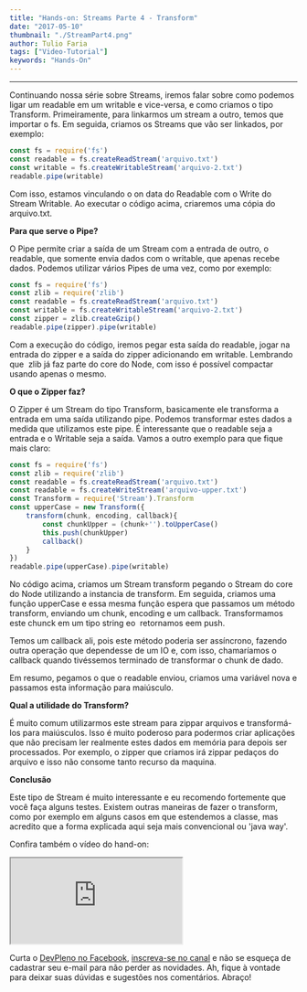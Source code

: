 ```yaml
---
title: "Hands-on: Streams Parte 4 - Transform"
date: "2017-05-10"
thumbnail: "./StreamPart4.png"
author: Tulio Faria
tags: ["Video-Tutorial"]
keywords: "Hands-On"
---
```

---

Continuando nossa série sobre Streams, iremos falar sobre como podemos ligar um readable em um writable e vice-versa, e como criamos o tipo Transform. Primeiramente, para linkarmos um stream a outro, temos que importar o fs. Em seguida, criamos os Streams que vão ser linkados, por exemplo:

```jsx
const fs = require('fs')
const readable = fs.createReadStream('arquivo.txt')
const writable = fs.createWritableStream('arquivo-2.txt')
readable.pipe(writable)
```

Com isso, estamos vinculando o on data do Readable com o Write do Stream Writable. Ao executar o código acima, criaremos uma cópia do arquivo.txt.  

**Para que serve o Pipe?**
 
O Pipe permite criar a saída de um Stream com a entrada de outro, o readable, que somente envia dados com o writable, que apenas recebe dados. Podemos utilizar vários Pipes de uma vez, como por exemplo:

```jsx
const fs = require('fs')
const zlib = require('zlib')
const readable = fs.createReadStream('arquivo.txt')
const writable = fs.createWritableStream('arquivo-2.txt')
const zipper = zlib.createGzip()
readable.pipe(zipper).pipe(writable)
```

Com a execução do código, iremos pegar esta saída do readable, jogar na entrada do zipper e a saída do zipper adicionando em writable. Lembrando que  zlib já faz parte do core do Node, com isso é possível compactar usando apenas o mesmo.   

**O que o Zipper faz?** 

O Zipper é um Stream do tipo Transform, basicamente ele transforma a entrada em uma saída utilizando pipe. Podemos transformar estes dados a medida que utilizamos este pipe. É interessante que o readable seja a entrada e o Writable seja a saída. Vamos a outro exemplo para que fique mais claro:

```jsx
const fs = require('fs')
const zlib = require('zlib')
const readable = fs.createReadStream('arquivo.txt')
const readable = fs.createWriteStream('arquivo-upper.txt')
const Transform = require('Stream').Transform
const upperCase = new Transform({
    transform(chunk, encoding, callback){
        const chunkUpper = (chunk+'').toUpperCase()
        this.push(chunkUpper)
        callback()
    }
})
readable.pipe(upperCase).pipe(writable)
```

No código acima, criamos um Stream transform pegando o Stream do core do Node utilizando a instancia de transform. Em seguida, criamos uma função upperCase e essa mesma função espera que passamos um método transform, enviando um chunk, encoding e um callback. Transformamos este chunck em um tipo string eo  retornamos eem push. 

Temos um callback ali, pois este método poderia ser assíncrono, fazendo outra operação que dependesse de um IO e, com isso, chamaríamos o callback quando tivéssemos terminado de transformar o chunk de dado. 

Em resumo, pegamos o que o readable enviou, criamos uma variável nova e passamos esta informação para maiúsculo.   

**Qual a utilidade do Transform?** 

É muito comum utilizarmos este stream para zippar arquivos e transformá-los para maiúsculos. Isso é muito poderoso para podermos criar aplicações que não precisam ler realmente estes dados em memória para depois ser processados. Por exemplo, o zipper que criamos irá zippar pedaços do arquivo e isso não consome tanto recurso da maquina.   

**Conclusão** 

Este tipo de Stream é muito interessante e eu recomendo fortemente que você faça alguns testes. Existem outras maneiras de fazer o transform, como por exemplo em alguns casos em que estendemos a classe, mas acredito que a forma explicada aqui seja mais convencional ou 'java way'.   

Confira também o vídeo do hand-on: 

<div class="embed-responsive embed-responsive-16by9">
  <iframe class="embed-responsive-item" src="https://www.youtube.com/embed/gp7sB7-bPAg" allowfullscreen></iframe>
</div>

Curta o [DevPleno no Facebook](https://www.facebook.com/devpleno), [inscreva-se no canal](https://www.youtube.com/devplenocom) e não se esqueça de cadastrar seu e-mail para não perder as novidades. Ah, fique à vontade para deixar suas dúvidas e sugestões nos comentários. Abraço!